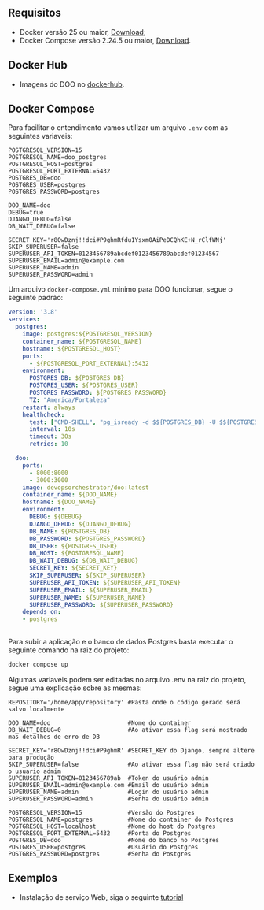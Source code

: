## Requisitos
* Docker versão 25 ou maior, [Download](https://docs.docker.com/get-docker/);
* Docker Compose versão 2.24.5 ou maior, [Download](https://docs.docker.com/compose/install/).

## Docker Hub
* Imagens do DOO no [dockerhub](https://hub.docker.com/r/devopsorchestrator/doo/tags).

## Docker Compose
Para facilitar o entendimento vamos utilizar um arquivo `.env` com as seguintes variaveis:
```Dotenv
POSTGRESQL_VERSION=15
POSTGRESQL_NAME=doo_postgres
POSTGRESQL_HOST=postgres
POSTGRESQL_PORT_EXTERNAL=5432
POSTGRES_DB=doo
POSTGRES_USER=postgres
POSTGRES_PASSWORD=postgres

DOO_NAME=doo
DEBUG=true
DJANGO_DEBUG=false
DB_WAIT_DEBUG=false

SECRET_KEY='r8OwDznj!!dci#P9ghmRfdu1Ysxm0AiPeDCQhKE+N_rClfWNj'
SKIP_SUPERUSER=false
SUPERUSER_API_TOKEN=0123456789abcdef0123456789abcdef01234567
SUPERUSER_EMAIL=admin@example.com
SUPERUSER_NAME=admin
SUPERUSER_PASSWORD=admin
```

Um arquivo `docker-compose.yml` minimo para DOO funcionar, segue o seguinte padrão:

```yaml
version: '3.8'
services:
  postgres:
    image: postgres:${POSTGRESQL_VERSION}
    container_name: ${POSTGRESQL_NAME}
    hostname: ${POSTGRESQL_HOST}
    ports:
      - ${POSTGRESQL_PORT_EXTERNAL}:5432
    environment:
      POSTGRES_DB: ${POSTGRES_DB}
      POSTGRES_USER: ${POSTGRES_USER}
      POSTGRES_PASSWORD: ${POSTGRES_PASSWORD}
      TZ: "America/Fortaleza"
    restart: always
    healthcheck:
      test: ["CMD-SHELL", "pg_isready -d $${POSTGRES_DB} -U $${POSTGRES_USER}"]
      interval: 10s
      timeout: 30s
      retries: 10

  doo:
    ports:
      - 8000:8000
      - 3000:3000
    image: devopsorchestrator/doo:latest
    container_name: ${DOO_NAME}
    hostname: ${DOO_NAME}
    environment:
      DEBUG: ${DEBUG}
      DJANGO_DEBUG: ${DJANGO_DEBUG}
      DB_NAME: ${POSTGRES_DB}
      DB_PASSWORD: ${POSTGRES_PASSWORD}
      DB_USER: ${POSTGRES_USER}
      DB_HOST: ${POSTGRESQL_NAME}
      DB_WAIT_DEBUG: ${DB_WAIT_DEBUG}
      SECRET_KEY: ${SECRET_KEY}
      SKIP_SUPERUSER: ${SKIP_SUPERUSER}
      SUPERUSER_API_TOKEN: ${SUPERUSER_API_TOKEN}
      SUPERUSER_EMAIL: ${SUPERUSER_EMAIL}
      SUPERUSER_NAME: ${SUPERUSER_NAME}
      SUPERUSER_PASSWORD: ${SUPERUSER_PASSWORD}
    depends_on:
    - postgres
    
```

Para subir a aplicação e o banco de dados Postgres basta executar o seguinte comando na raiz do projeto:

```bash
docker compose up
```
Algumas variaveis podem ser editadas no arquivo .env na raiz do projeto, segue uma explicação sobre as mesmas:

```Dotenv
REPOSITORY='/home/app/repository' #Pasta onde o código gerado será salvo localmente

DOO_NAME=doo                      #Nome do container
DB_WAIT_DEBUG=0                   #Ao ativar essa flag será mostrado mas detalhes de erro de DB

SECRET_KEY='r8OwDznj!!dci#P9ghmR' #SECRET_KEY do Django, sempre altere para produção
SKIP_SUPERUSER=false              #Ao ativar essa flag não será criado o usuario admim
SUPERUSER_API_TOKEN=0123456789ab  #Token do usuário admin
SUPERUSER_EMAIL=admin@example.com #Email do usuário admin
SUPERUSER_NAME=admin              #Login do usuário admin
SUPERUSER_PASSWORD=admin          #Senha do usuário admin

POSTGRESQL_VERSION=15             #Versão do Postgres
POSTGRESQL_NAME=postgres          #Nome do container do Postgres
POSTGRESQL_HOST=localhost         #Nome do host do Postgres
POSTGRESQL_PORT_EXTERNAL=5432     #Porta do Postgres
POSTGRES_DB=doo                   #Nome do banco no Postgres
POSTGRES_USER=postgres            #Usuário do Postgres
POSTGRES_PASSWORD=postgres        #Senha do Postgres

```

## Exemplos

* Instalação de serviço Web, siga o seguinte [tutorial](webserver)
